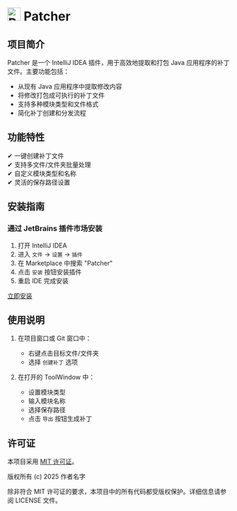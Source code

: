# <img src="https://raw.githubusercontent.com/LiangDongXing-cn/patcher/master/src/main/resources/META-INF/pluginIcon.svg" alt="Patcher Logo" width="30" height="30"> Patcher

## 项目简介

Patcher 是一个 IntelliJ IDEA 插件，用于高效地提取和打包 Java 应用程序的补丁文件。主要功能包括：

- 从现有 Java 应用程序中提取修改内容
- 将修改打包成可执行的补丁文件
- 支持多种模块类型和文件格式
- 简化补丁创建和分发流程

## 功能特性

✔ 一键创建补丁文件  
✔ 支持多文件/文件夹批量处理  
✔ 自定义模块类型和名称  
✔ 灵活的保存路径设置  

## 安装指南

### 通过 JetBrains 插件市场安装

1. 打开 IntelliJ IDEA
2. 进入 `文件` → `设置` → `插件`
3. 在 Marketplace 中搜索 "Patcher"
4. 点击 `安装` 按钮安装插件
5. 重启 IDE 完成安装

[立即安装](https://plugins.jetbrains.com/plugin/12604-patcher)

## 使用说明

1. 在项目窗口或 Git 窗口中：
   - 右键点击目标文件/文件夹
   - 选择 `创建补丁` 选项

2. 在打开的 ToolWindow 中：
   - 设置模块类型
   - 输入模块名称
   - 选择保存路径
   - 点击 `导出` 按钮生成补丁

## 许可证

本项目采用 [MIT 许可证](LICENSE)。

版权所有 (c) 2025 作者名字

除非符合 MIT 许可证的要求，本项目中的所有代码都受版权保护。详细信息请参阅 LICENSE 文件。